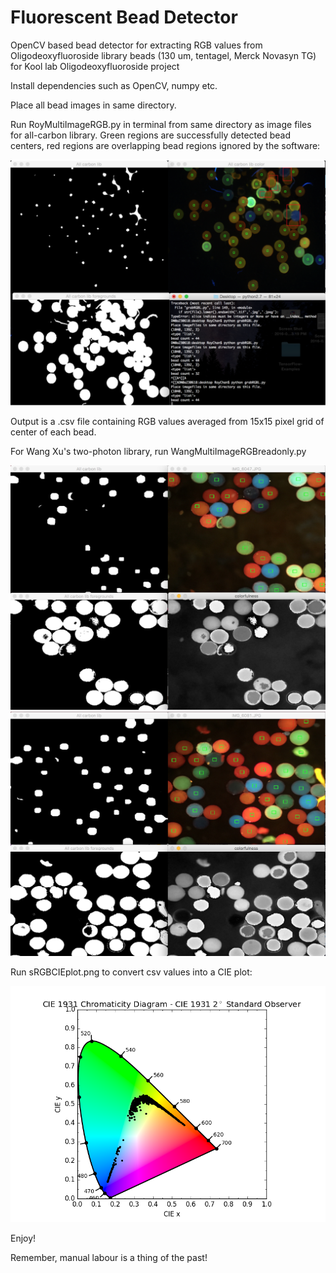 # Fluorescent Bead Detector

OpenCV based bead detector for extracting RGB values from Oligodeoxyfluoroside library beads (130 um, tentagel, Merck Novasyn TG) for Kool lab Oligodeoxyfluoroside project

Install dependencies such as OpenCV, numpy etc.

Place all bead images in same directory.

Run RoyMultiImageRGB.py in terminal from same directory as image files for all-carbon library. Green regions are successfully detected bead centers, red regions are overlapping bead regions ignored by the software:

![alt text](https://github.com/mightyroy/fluorescent_bead_detector/blob/master/Screen%20Shot%202017-05-30%20at%2011.20.03%20AM.png)

Output is a .csv file containing RGB values averaged from 15x15 pixel grid of center of each bead. 

For Wang Xu's two-photon library, run WangMultiImageRGBreadonly.py 

![alt text](https://github.com/mightyroy/fluorescent_bead_detector/blob/master/Screen%20Shot%202017-07-05%20at%201.52.37%20PM.png)
![alt text](https://github.com/mightyroy/fluorescent_bead_detector/blob/master/Screen%20Shot%202017-07-05%20at%201.56.40%20PM.png)

Run sRGBCIEplot.png to convert csv values into a CIE plot:

![alt text](https://github.com/mightyroy/fluorescent_bead_detector/blob/master/sRGBCIEplot.png)

Enjoy! 

Remember, manual labour is a thing of the past! 
